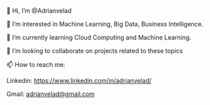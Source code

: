 👋 Hi, I’m @Adrianvelad

👀 I’m interested in Machine Learning, Big Data, Business Intelligence.

🌱 I’m currently learning Cloud Computing and Machine Learning.

💞️ I’m looking to collaborate on projects related to these topics

📫 How to reach me:

Linkedin: https://www.linkedin.com/in/adrianvelad/

Gmail: adrianvelad@gmail.com
